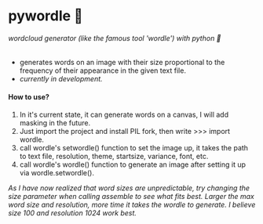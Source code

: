 <h1> pywordle 💯 </h1>
<h6>wordcloud generator (like the famous tool 'wordle') with python 🐍</h6>

<ul>
  <li>generates words on an image with their size proportional to the frequency of their appearance in the given text file.</li>
  <li><i>currently in development.</i></li>
</ul>

<h4>How to use?</h4>

<ol>
  <li>In it's current state, it can generate words on a canvas, I will add masking in the future.</li>
  <li>Just import the project and install PIL fork, then write >>> import wordle.</li>
  <li>call wordle's setwordle() function to set the image up, it takes the path to text file, resolution, theme, startsize, variance, font, etc.</li>
  <li>call wordle's wordle() function to generate an image after setting it up via wordle.setwordle().</li>
</ol>

<p><i>As I have now realized that word sizes are unpredictable, try changing the size parameter when calling assemble to see what fits best. Larger the max word size and resolution, more time it takes the wordle to generate. I believe size 100 and resolution 1024 work best.</i></p>
